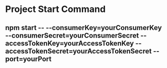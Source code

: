 # Project Start Command
## npm start -- --consumerKey=yourConsumerKey --consumerSecret=yourConsumerSecret --accessTokenKey=yourAccessTokenKey --accessTokenSecret=yourAccessTokenSecret --port=yourPort
